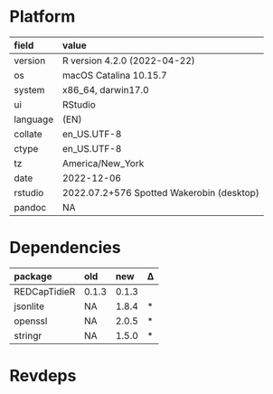 # Platform

|field    |value                                     |
|:--------|:-----------------------------------------|
|version  |R version 4.2.0 (2022-04-22)              |
|os       |macOS Catalina 10.15.7                    |
|system   |x86_64, darwin17.0                        |
|ui       |RStudio                                   |
|language |(EN)                                      |
|collate  |en_US.UTF-8                               |
|ctype    |en_US.UTF-8                               |
|tz       |America/New_York                          |
|date     |2022-12-06                                |
|rstudio  |2022.07.2+576 Spotted Wakerobin (desktop) |
|pandoc   |NA                                        |

# Dependencies

|package      |old   |new   |Δ  |
|:------------|:-----|:-----|:--|
|REDCapTidieR |0.1.3 |0.1.3 |   |
|jsonlite     |NA    |1.8.4 |*  |
|openssl      |NA    |2.0.5 |*  |
|stringr      |NA    |1.5.0 |*  |

# Revdeps

